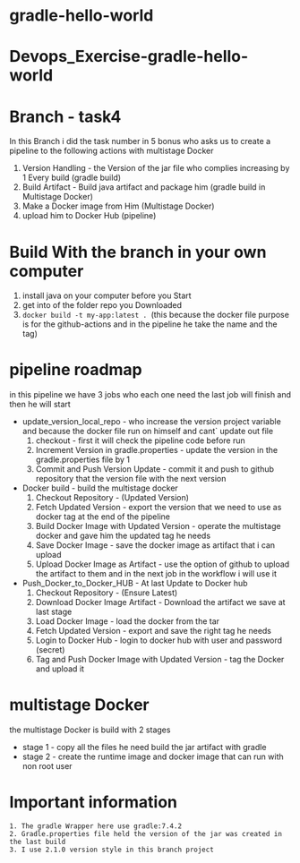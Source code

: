 # gradle-hello-world
# Devops_Exercise-gradle-hello-world
# Branch - task4
In this Branch i did the task number in 5 bonus who asks us to create a pipeline to the following actions with multistage Docker
 1. Version Handling - the Version of the jar file who complies increasing by 1 Every build (gradle build)
 2. Build Artifact - Build java artifact and package him (gradle build in Multistage Docker)
 3. Make a Docker image from Him (Multistage Docker) 
 4. upload him to Docker Hub (pipeline)

# Build With the branch in your own computer
 1. install java on your computer before you Start
 2. get into of the folder repo you Downloaded
 3. ```docker build -t my-app:latest . ```(this because the docker file purpose is for the github-actions and in the pipeline he take the name and the tag)  



# pipeline roadmap
 in this pipeline we have 3 jobs who each one need the last job will finish and then he will start 
 * update_version_local_repo - who increase the version project variable and because the docker file run on himself and cant` update out file
    1. checkout - first it will check the pipeline code before run 
    2. Increment Version in gradle.properties - update the version in the gradle.properties file by 1
    3. Commit and Push Version Update - commit it and push to github repository that the version file with the next version
 * Docker build - build the multistage docker 
    1. Checkout Repository - (Updated Version)
    2. Fetch Updated Version - export the version that we need to use as docker tag at the end of the pipeline
    3. Build Docker Image with Updated Version - operate the multistage docker and gave him the updated tag he needs
    4. Save Docker Image - save the docker image as artifact that i can upload
    5. Upload Docker Image as Artifact - use the option of github to upload the artifact to them and in the next job in the workflow i will use it 
 * Push_Docker_to_Docker_HUB - At last Update to Docker hub
    1. Checkout Repository - (Ensure Latest)
    2. Download Docker Image Artifact - Download the artifact we save at last stage
    3. Load Docker Image - load the docker from the tar
    4. Fetch Updated Version - export and save the right tag he needs 
    5. Login to Docker Hub - login to docker hub with user and password (secret)
    6. Tag and Push Docker Image with Updated Version - tag the Docker and upload it 

# multistage Docker
the multistage Docker is build with 2 stages
* stage 1 - copy all the files he need build the jar artifact with gradle
* stage 2 - create the runtime image and docker image that can run with non root user 


# Important information
    1. The gradle Wrapper here use gradle:7.4.2
    2. Gradle.properties file held the version of the jar was created in the last build
    3. I use 2.1.0 version style in this branch project